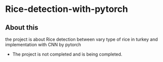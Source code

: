 # Rice-detection-with-pytorch

## About this
the project is about Rice detection between vary type of rice in turkey and implementation with CNN by pytorch 

* The project is not completed and is being completed.
